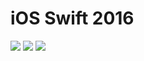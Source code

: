 # iOS Swift 2016

[![](http://img.shields.io/badge/Swift-2.1-blue.svg)](https://developer.apple.com/swift) [![](http://img.shields.io/badge/Platforms-iOS_|%20OS%20X_|%20tvOS_|%20watchOS-blue.svg)]()
[![](https://avatars0.githubusercontent.com/u/6184050?v=3&s=460)](https://github.com/rzrasel/iOS-Swift-2016)

